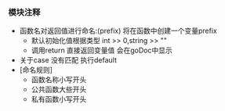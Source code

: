 ### 模块注释

- 函数名对返回值进行命名:(prefix) 将在函数中创建一个变量prefix
    - 默认初始化值根据类型 int >> 0,string >> ""
    - 调用return 直接返回变量值 会在goDoc中显示
- 关于case 没有匹配 执行default
- [命名规则]  
    - 函数名称小写开头
    - 公共函数大些开头
    - 私有函数小写开头